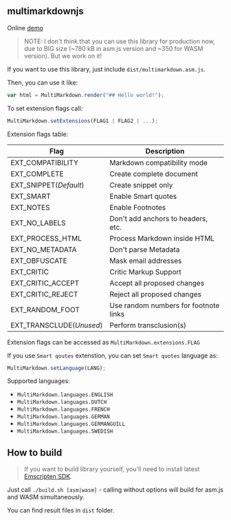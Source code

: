 ## multimarkdownjs

Online [demo](https://strelok2012.github.io/multimarkdownjs)

> NOTE: I don't think that you can use this library for production now, due to BIG size (~780 kB in asm.js version and ~350 for WASM version). But we work on it!

If you want to use this library, just include `dist/multimarkdown.asm.js`.

Then, you can use it like:
```javascript
var html = MultiMarkdown.render("## Hello world!");
```
To set extension flags call:
```javascript
MultiMarkdown.setExtensions(FLAG1 | FLAG2 | ...);
```
Extension flags table:

| Flag | Description |
| --- | --- |
|EXT_COMPATIBILITY|Markdown compatibility mode|
|EXT_COMPLETE|Create complete document|
|EXT_SNIPPET(*Default*)|Create snippet only|
|EXT_SMART|Enable Smart quotes|
|EXT_NOTES|Enable Footnotes|
|EXT_NO_LABELS|Don't add anchors to headers, etc.|
|EXT_PROCESS_HTML|Process Markdown inside HTML|
|EXT_NO_METADATA|Don't parse Metadata|
|EXT_OBFUSCATE|Mask email addresses|
|EXT_CRITIC|Critic Markup Support|
|EXT_CRITIC_ACCEPT|Accept all proposed changes|
|EXT_CRITIC_REJECT|Reject all proposed changes|
|EXT_RANDOM_FOOT|Use random numbers for footnote links|
|EXT_TRANSCLUDE(*Unused*)|Perform transclusion(s)|

Extension flags can be accessed as `MultiMarkdown.extensions.FLAG`

If you use `Smart qoutes` extenstion, you can set `Smart quotes` language as:
```javascript
MultiMarkdown.setLanguage(LANG);
```
Supported languages:

* `MultiMarkdown.languages.ENGLISH`
* `MultiMarkdown.languages.DUTCH`
* `MultiMarkdown.languages.FRENCH`
* `MultiMarkdown.languages.GERMAN`
* `MultiMarkdown.languages.GERMANGUILL`
* `MultiMarkdown.languages.SWEDISH`

## How to build
> If you want to build library yourself, you'll need to install latest [Emscripten SDK](https://kripken.github.io/emscripten-site/docs/getting_started/downloads.html#linux-and-mac-os-x).

Just call `./build.sh [asm|wasm]` - calling without options will build for asm.js and WASM simultaneously.

You can find result files in `dist` folder.



